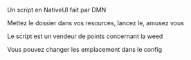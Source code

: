 Un script en NativeUI fait par DMN

Mettez le dossier dans vos resources, lancez le, amusez vous

Le script est un vendeur de points concernant la weed

Vous pouvez changer les emplacement dans le config
